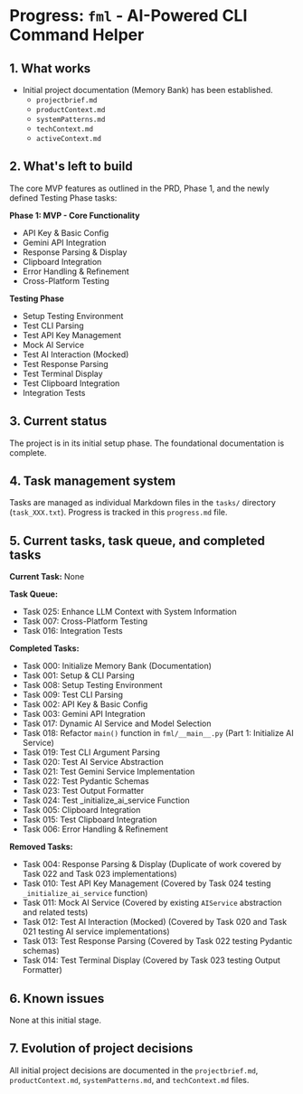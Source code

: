 # Progress: `fml` - AI-Powered CLI Command Helper

## 1. What works

- Initial project documentation (Memory Bank) has been established.
  - `projectbrief.md`
  - `productContext.md`
  - `systemPatterns.md`
  - `techContext.md`
  - `activeContext.md`

## 2. What's left to build

The core MVP features as outlined in the PRD, Phase 1, and the newly defined Testing Phase tasks:

**Phase 1: MVP - Core Functionality**

- API Key & Basic Config
- Gemini API Integration
- Response Parsing & Display
- Clipboard Integration
- Error Handling & Refinement
- Cross-Platform Testing

**Testing Phase**

- Setup Testing Environment
- Test CLI Parsing
- Test API Key Management
- Mock AI Service
- Test AI Interaction (Mocked)
- Test Response Parsing
- Test Terminal Display
- Test Clipboard Integration
- Integration Tests

## 3. Current status

The project is in its initial setup phase. The foundational documentation is complete.

## 4. Task management system

Tasks are managed as individual Markdown files in the `tasks/` directory (`task_XXX.txt`). Progress is tracked in this `progress.md` file.

## 5. Current tasks, task queue, and completed tasks

**Current Task:** None

**Task Queue:**

- Task 025: Enhance LLM Context with System Information
- Task 007: Cross-Platform Testing
- Task 016: Integration Tests

**Completed Tasks:**

- Task 000: Initialize Memory Bank (Documentation)
- Task 001: Setup & CLI Parsing
- Task 008: Setup Testing Environment
- Task 009: Test CLI Parsing
- Task 002: API Key & Basic Config
- Task 003: Gemini API Integration
- Task 017: Dynamic AI Service and Model Selection
- Task 018: Refactor `main()` function in `fml/__main__.py` (Part 1: Initialize AI Service)
- Task 019: Test CLI Argument Parsing
- Task 020: Test AI Service Abstraction
- Task 021: Test Gemini Service Implementation
- Task 022: Test Pydantic Schemas
- Task 023: Test Output Formatter
- Task 024: Test \_initialize_ai_service Function
- Task 005: Clipboard Integration
- Task 015: Test Clipboard Integration
- Task 006: Error Handling & Refinement

**Removed Tasks:**

- Task 004: Response Parsing & Display (Duplicate of work covered by Task 022 and Task 023 implementations)
- Task 010: Test API Key Management (Covered by Task 024 testing `_initialize_ai_service` function)
- Task 011: Mock AI Service (Covered by existing `AIService` abstraction and related tests)
- Task 012: Test AI Interaction (Mocked) (Covered by Task 020 and Task 021 testing AI service implementations)
- Task 013: Test Response Parsing (Covered by Task 022 testing Pydantic schemas)
- Task 014: Test Terminal Display (Covered by Task 023 testing Output Formatter)

## 6. Known issues

None at this initial stage.

## 7. Evolution of project decisions

All initial project decisions are documented in the `projectbrief.md`, `productContext.md`, `systemPatterns.md`, and `techContext.md` files.
